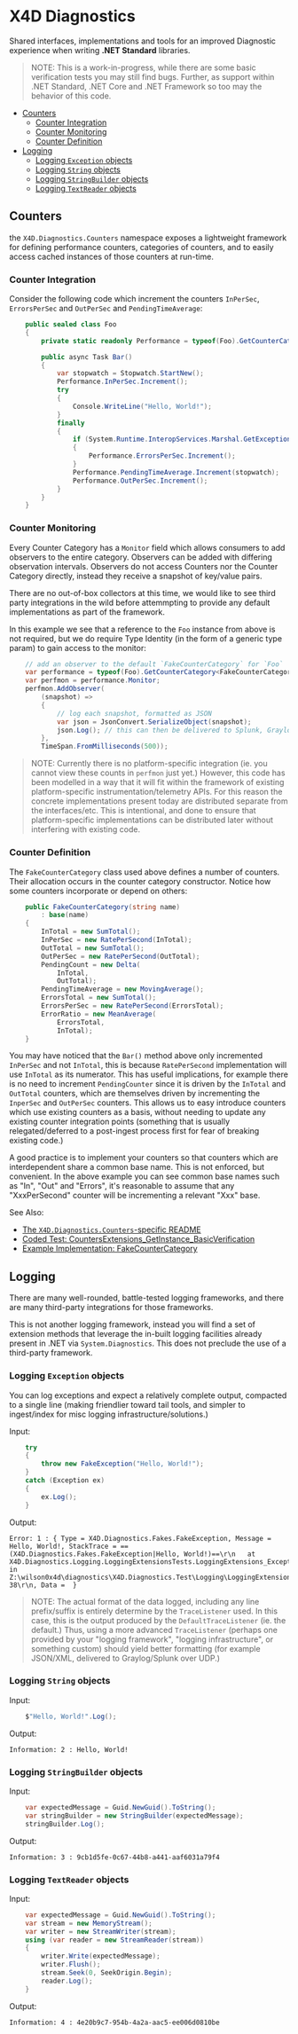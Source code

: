 ﻿# X4D Diagnostics

Shared interfaces, implementations and tools for an improved Diagnostic experience when writing **.NET Standard** libraries.

> NOTE: This is a work-in-progress, while there are some basic verification tests you may still find bugs. Further, as support within .NET Standard, .NET Core and .NET Framework so too may the behavior of this code.

<!-- @import "[TOC]" {cmd="toc" depthFrom=2 depthTo=3 orderedList=false} -->
<!-- code_chunk_output -->

* [Counters](#counters)
	* [Counter Integration](#counter-integration)
	* [Counter Monitoring](#counter-monitoring)
	* [Counter Definition](#counter-definition)
* [Logging](#logging)
	* [Logging `Exception` objects](#logging-exception-objects)
	* [Logging `String` objects](#logging-string-objects)
	* [Logging `StringBuilder` objects](#logging-stringbuilder-objects)
	* [Logging `TextReader` objects](#logging-textreader-objects)

<!-- /code_chunk_output -->


## Counters

the `X4D.Diagnostics.Counters` namespace exposes a lightweight framework for defining performance counters, categories of counters, and to easily access cached instances of those counters at run-time.

### Counter Integration

Consider the following code which increment the counters `InPerSec`, `ErrorsPerSec` and `OutPerSec` and `PendingTimeAverage`:

```csharp
    public sealed class Foo
    {
        private static readonly Performance = typeof(Foo).GetCounterCategory<FakeCounterCategory>();

        public async Task Bar()
        {
            var stopwatch = Stopwatch.StartNew();
            Performance.InPerSec.Increment();
            try
            {
                Console.WriteLine("Hello, World!");
            }
            finally
            {
                if (System.Runtime.InteropServices.Marshal.GetExceptionCode() != 0)
                {
                    Performance.ErrorsPerSec.Increment();
                }
                Performance.PendingTimeAverage.Increment(stopwatch);
                Performance.OutPerSec.Increment();
            }
        }
    }
```

### Counter Monitoring

Every Counter Category has a `Monitor` field which allows consumers to add observers to the entire category. Observers can be added with differing observation intervals. Observers do not access Counters nor the Counter Category directly, instead they receive a snapshot of key/value pairs.

There are no out-of-box collectors at this time, we would like to see third party integrations in the wild before attemmpting to provide any default implementations as part of the framework.

In this example we see that a reference to the `Foo` instance from above is not required, but we do require Type Identity (in the form of a generic type param) to gain access to the monitor:

```csharp
    // add an observer to the default `FakeCounterCategory` for `Foo`
    var performance = typeof(Foo).GetCounterCategory<FakeCounterCategory>();
    var perfmon = performance.Monitor;
    perfmon.AddObserver(
        (snapshot) =>
        {
            // log each snapshot, formatted as JSON
            var json = JsonConvert.SerializeObject(snapshot);
            json.Log(); // this can then be delivered to Splunk, Graylog2, syslog, etc via config
        },
        TimeSpan.FromMilliseconds(500));
```

> NOTE: Currently there is no platform-specific integration (ie. you cannot view these counts in `perfmon` just yet.) However, this code has been modelled in a way that it will fit within the framework of existing platform-specific instrumentation/telemetry APIs. For this reason the concrete implementations present today are distributed separate from the interfaces/etc. This is intentional, and done to ensure that platform-specific implementations can be distributed later without interfering with existing code.

### Counter Definition

The `FakeCounterCategory` class used above defines a number of counters. Their allocation occurs in the counter category constructor. Notice how some counters incorporate or depend on others:

```csharp
    public FakeCounterCategory(string name)
        : base(name)
    {
        InTotal = new SumTotal();
        InPerSec = new RatePerSecond(InTotal);
        OutTotal = new SumTotal();
        OutPerSec = new RatePerSecond(OutTotal);
        PendingCount = new Delta(
            InTotal,
            OutTotal);
        PendingTimeAverage = new MovingAverage();
        ErrorsTotal = new SumTotal();
        ErrorsPerSec = new RatePerSecond(ErrorsTotal);
        ErrorRatio = new MeanAverage(
            ErrorsTotal,
            InTotal);
    }
```

You may have noticed that the `Bar()` method above only incremented `InPerSec` and not `InTotal`, this is because `RatePerSecond` implementation will use `InTotal` as its numerator.  This has useful implications, for example there is no need to increment `PendingCounter` since it is driven by the `InTotal` and `OutTotal` counters, which are themselves driven by incrementing the `InperSec` and `OutPerSec` counters. This allows us to easy introduce counters which use existing counters as a basis, without needing to update any existing counter integration points (something that is usually relegated/deferred to a post-ingest process first for fear of breaking existing code.)

A good practice is to implement your counters so that counters which are interdependent share a common base name. This is not enforced, but convenient. In the above example you can see common base names such as "In", "Out" and "Errors", it's reasonable to assume that any "XxxPerSecond" counter will be incrementing a relevant "Xxx" base.

See Also:

* [The `X4D.Diagnostics.Counters`-specific README](https://github.com/wilson0x4d/diagnostics/blob/master/X4D.Diagnostics.Counters/README.md)
* [Coded Test: CountersExtensions_GetInstance_BasicVerification](https://github.com/wilson0x4d/diagnostics/blob/master/X4D.Diagnostics.Test/Counters/CountersExtensionsTests.cs)
* [Example Implementation: FakeCounterCategory](https://github.com/wilson0x4d/diagnostics/blob/master/X4D.Diagnostics.Test/Counters/Fakes/FakeCounterCategory.cs)


## Logging

There are many well-rounded, battle-tested logging frameworks, and there are many third-party integrations for those frameworks.

This is not another logging framework, instead you will find a set of extension methods that leverage the in-built logging facilities already present in .NET via `System.Diagnostics`. This does not preclude the use of a third-party framework.

### Logging `Exception` objects

You can log exceptions and expect a relatively complete output, compacted to a single line (making friendlier toward tail tools, and simpler to ingest/index for misc logging infrastructure/solutions.)

Input:

```csharp
    try
    {
        throw new FakeException("Hello, World!");
    }
    catch (Exception ex)
    {
        ex.Log();
    }
```

Output:

```text
Error: 1 : { Type = X4D.Diagnostics.Fakes.FakeException, Message = Hello, World!, StackTrace = ==(X4D.Diagnostics.Fakes.FakeException|Hello, World!)==\r\n   at X4D.Diagnostics.Logging.LoggingExtensionsTests.LoggingExtensions_Exception_CanLog() in Z:\wilson0x4d\diagnostics\X4D.Diagnostics.Test\Logging\LoggingExtensionsTests.cs:line 38\r\n, Data =  }
```

> NOTE: The actual format of the data logged, including any line prefix/suffix is entirely determine by the `TraceListener` used. In this case, this is the output produced by the `DefaultTraceListener` (ie. the default.) Thus, using a more advanced `TraceListener` (perhaps one provided by your "logging framework", "logging infrastructure", or something custom) should yield better formatting (for example JSON/XML, delivered to Graylog/Splunk over UDP.)


### Logging `String` objects

Input:

```csharp
    $"Hello, World!".Log();
```

Output:

```text
Information: 2 : Hello, World!
```


### Logging `StringBuilder` objects

Input:

```csharp
    var expectedMessage = Guid.NewGuid().ToString();
    var stringBuilder = new StringBuilder(expectedMessage);
    stringBuilder.Log();
```

Output:

```text
Information: 3 : 9cb1d5fe-0c67-44b8-a441-aaf6031a79f4
```


### Logging `TextReader` objects

Input:

```csharp
    var expectedMessage = Guid.NewGuid().ToString();
    var stream = new MemoryStream();
    var writer = new StreamWriter(stream);
    using (var reader = new StreamReader(stream))
    {
        writer.Write(expectedMessage);
        writer.Flush();
        stream.Seek(0, SeekOrigin.Begin);
        reader.Log();
    }
```

Output:

```text
Information: 4 : 4e20b9c7-954b-4a2a-aac5-ee006d0810be
```

